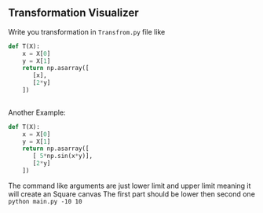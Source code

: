 ## Transformation Visualizer

Write you transformation in `Transfrom.py` file
like
```python
def T(X):
    x = X[0]
    y = X[1]
    return np.asarray([
       [x],
       [2*y] 
    ])
    
```
Another Example:


```python
def T(X):
    x = X[0]
    y = X[1]
    return np.asarray([
       [ 5*np.sin(x*y)],
       [2*y] 
    ])
```

The command like arguments are just lower limit and upper limit
meaning it will create an Square canvas
The first part should be lower then second one
`python main.py -10 10 `
